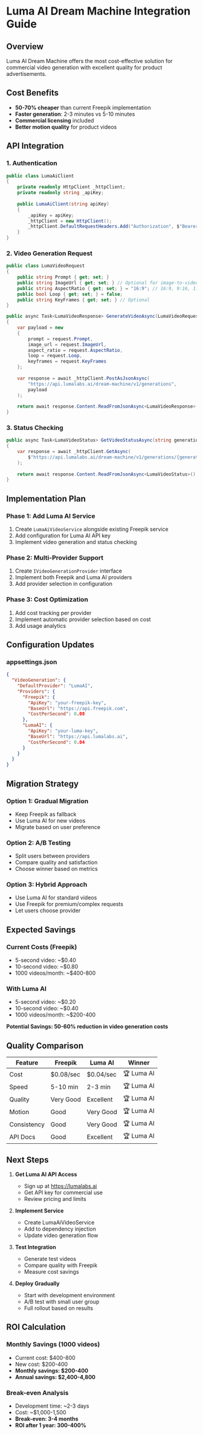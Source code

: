 # Luma AI Dream Machine Integration Guide

## Overview
Luma AI Dream Machine offers the most cost-effective solution for commercial video generation with excellent quality for product advertisements.

## Cost Benefits
- **50-70% cheaper** than current Freepik implementation
- **Faster generation**: 2-3 minutes vs 5-10 minutes
- **Commercial licensing** included
- **Better motion quality** for product videos

## API Integration

### 1. Authentication
```csharp
public class LumaAiClient
{
    private readonly HttpClient _httpClient;
    private readonly string _apiKey;
    
    public LumaAiClient(string apiKey)
    {
        _apiKey = apiKey;
        _httpClient = new HttpClient();
        _httpClient.DefaultRequestHeaders.Add("Authorization", $"Bearer {apiKey}");
    }
}
```

### 2. Video Generation Request
```csharp
public class LumaVideoRequest
{
    public string Prompt { get; set; }
    public string ImageUrl { get; set; } // Optional for image-to-video
    public string AspectRatio { get; set; } = "16:9"; // 16:9, 9:16, 1:1
    public bool Loop { get; set; } = false;
    public string KeyFrames { get; set; } // Optional
}

public async Task<LumaVideoResponse> GenerateVideoAsync(LumaVideoRequest request)
{
    var payload = new
    {
        prompt = request.Prompt,
        image_url = request.ImageUrl,
        aspect_ratio = request.AspectRatio,
        loop = request.Loop,
        keyframes = request.KeyFrames
    };
    
    var response = await _httpClient.PostAsJsonAsync(
        "https://api.lumalabs.ai/dream-machine/v1/generations", 
        payload
    );
    
    return await response.Content.ReadFromJsonAsync<LumaVideoResponse>();
}
```

### 3. Status Checking
```csharp
public async Task<LumaVideoStatus> GetVideoStatusAsync(string generationId)
{
    var response = await _httpClient.GetAsync(
        $"https://api.lumalabs.ai/dream-machine/v1/generations/{generationId}"
    );
    
    return await response.Content.ReadFromJsonAsync<LumaVideoStatus>();
}
```

## Implementation Plan

### Phase 1: Add Luma AI Service
1. Create `LumaAiVideoService` alongside existing Freepik service
2. Add configuration for Luma AI API key
3. Implement video generation and status checking

### Phase 2: Multi-Provider Support
1. Create `IVideoGenerationProvider` interface
2. Implement both Freepik and Luma AI providers
3. Add provider selection in configuration

### Phase 3: Cost Optimization
1. Add cost tracking per provider
2. Implement automatic provider selection based on cost
3. Add usage analytics

## Configuration Updates

### appsettings.json
```json
{
  "VideoGeneration": {
    "DefaultProvider": "LumaAI",
    "Providers": {
      "Freepik": {
        "ApiKey": "your-freepik-key",
        "BaseUrl": "https://api.freepik.com",
        "CostPerSecond": 0.08
      },
      "LumaAI": {
        "ApiKey": "your-luma-key", 
        "BaseUrl": "https://api.lumalabs.ai",
        "CostPerSecond": 0.04
      }
    }
  }
}
```

## Migration Strategy

### Option 1: Gradual Migration
- Keep Freepik as fallback
- Use Luma AI for new videos
- Migrate based on user preference

### Option 2: A/B Testing
- Split users between providers
- Compare quality and satisfaction
- Choose winner based on metrics

### Option 3: Hybrid Approach
- Use Luma AI for standard videos
- Use Freepik for premium/complex requests
- Let users choose provider

## Expected Savings

### Current Costs (Freepik)
- 5-second video: ~$0.40
- 10-second video: ~$0.80
- 1000 videos/month: ~$400-800

### With Luma AI
- 5-second video: ~$0.20
- 10-second video: ~$0.40
- 1000 videos/month: ~$200-400

**Potential Savings: 50-60% reduction in video generation costs**

## Quality Comparison

| Feature | Freepik | Luma AI | Winner |
|---------|---------|---------|---------|
| Cost | $0.08/sec | $0.04/sec | 🏆 Luma AI |
| Speed | 5-10 min | 2-3 min | 🏆 Luma AI |
| Quality | Very Good | Excellent | 🏆 Luma AI |
| Motion | Good | Very Good | 🏆 Luma AI |
| Consistency | Good | Very Good | 🏆 Luma AI |
| API Docs | Good | Excellent | 🏆 Luma AI |

## Next Steps

1. **Get Luma AI API Access**
   - Sign up at https://lumalabs.ai
   - Get API key for commercial use
   - Review pricing and limits

2. **Implement Service**
   - Create LumaAiVideoService
   - Add to dependency injection
   - Update video generation flow

3. **Test Integration**
   - Generate test videos
   - Compare quality with Freepik
   - Measure cost savings

4. **Deploy Gradually**
   - Start with development environment
   - A/B test with small user group
   - Full rollout based on results

## ROI Calculation

### Monthly Savings (1000 videos)
- Current cost: $400-800
- New cost: $200-400
- **Monthly savings: $200-400**
- **Annual savings: $2,400-4,800**

### Break-even Analysis
- Development time: ~2-3 days
- Cost: ~$1,000-1,500
- **Break-even: 3-4 months**
- **ROI after 1 year: 300-400%** 